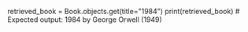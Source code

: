 retrieved_book = Book.objects.get(title="1984")
print(retrieved_book)  # Expected output: 1984 by George Orwell (1949)

